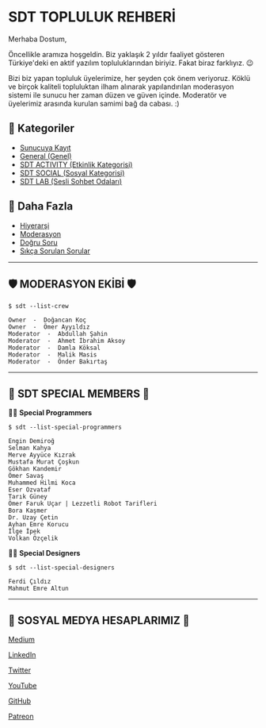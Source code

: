 # SDT TOPLULUK REHBERİ

Merhaba Dostum,

Öncellikle aramıza hoşgeldin. Biz yaklaşık 2 yıldır faaliyet gösteren Türkiye'deki en aktif yazılım topluluklarından biriyiz. Fakat biraz farklıyız. 😉

Bizi biz yapan topluluk üyelerimize, her şeyden çok önem veriyoruz. Köklü ve birçok kaliteli topluluktan ilham alınarak yapılandırılan moderasyon sistemi ile sunucu her zaman düzen ve güven içinde. Moderatör ve üyelerimiz arasında kurulan samimi bağ da cabası. :)

## 📁 Kategoriler
- [Sunucuya Kayıt](pages/register.md)
- [General (Genel)](pages/general.md)                                        
- [SDT ACTIVITY (Etkinlik Kategorisi)](pages/sdt-activity.md)
- [SDT SOCIAL (Sosyal Kategorisi)](pages/sdt-social.md)
- [SDT LAB (Sesli Sohbet Odaları)](pages/sdt-lab.md)

## 🤔 Daha Fazla
- [Hiyerarşi](pages/sdt-hierarchy.md)
- [Moderasyon](pages/moderation.md)
- [Doğru Soru](pages/right-question.md)
- [Sıkça Sorulan Sorular](pages/sss.md)

---

## 🛡 **MODERASYON EKİBİ** 🛡 
```
$ sdt --list-crew

Owner  -  Doğancan Koç
Owner  -  Ömer Ayyıldız
Moderator  -  Abdullah Şahin
Moderator  -  Ahmet İbrahim Aksoy
Moderator  -  Damla Köksal
Moderator  -  Malik Masis
Moderator  -  Önder Bakırtaş
```

---

## 👑 **SDT SPECIAL MEMBERS** 👑

👨‍💻 **Special Programmers**
```
$ sdt --list-special-programmers

Engin Demiroğ 
Selman Kahya
Merve Ayyüce Kızrak
Mustafa Murat Çoşkun
Gökhan Kandemir
Ömer Savaş
Muhammed Hilmi Koca
Eser Ozvataf
Tarık Güney
Ömer Faruk Uçar | Lezzetli Robot Tarifleri
Bora Kaşmer
Dr. Uzay Çetin
Ayhan Emre Korucu
İlge İpek
Volkan Özçelik
```


👨‍🎨 **Special Designers**
```
$ sdt --list-special-designers

Ferdi Çıldız 
Mahmut Emre Altun
```

---

## 🔗 **SOSYAL MEDYA HESAPLARIMIZ** 🔗

[Medium](https://medium.com/software-development-turkey)

[LinkedIn](https://linkedin.com/company/software-development-turkey/)

[Twitter](https://twitter.com/sdtrdev)

[YouTube](https://youtube.com/c/SoftwareDevelopmentTurkey)

[GitHub](https://github.com/softwaredevelopmenttr)

[Patreon](https://patreon.com/softwaredevelopmentturkey)